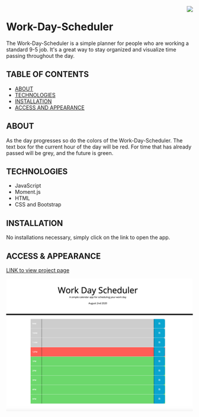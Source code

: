 <img src="https://img.shields.io/badge/License-Unlicensed-blue.svg" align="right"/>

# Work-Day-Scheduler

The Work-Day-Scheduler is a simple planner for people who are working a standard 9-5 job.  It's a great way to stay organized and visualize time passing throughout the day.

## TABLE OF CONTENTS
- [ABOUT](#ABOUT)  
- [TECHNOLOGIES](#TECHNOLOGIES)  
- [INSTALLATION](#INSTALLATION)    
- [ACCESS AND APPEARANCE](#ACCESS)  

## ABOUT

As the day progresses so do the colors of the Work-Day-Scheduler.  The text box for the current hour of the day will be red.  For time that has already passed will be grey, and the future is green.

## TECHNOLOGIES

- JavaScript
- Moment.js
- HTML
- CSS and Bootstrap

## INSTALLATION

No installations necessary, simply click on the link to open the app.

## ACCESS & APPEARANCE

<a href="https://kmvanneste.github.io/Work-Day-Scheduler/" target="_blank">LINK to view project page</a> 

![image](Program_Image.png)


